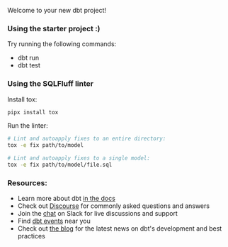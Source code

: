 Welcome to your new dbt project!

### Using the starter project :)

Try running the following commands:
- dbt run
- dbt test

### Using the SQLFluff linter

Install tox:
```bash
pipx install tox
```

Run the linter:
```bash
# Lint and autoapply fixes to an entire directory:
tox -e fix path/to/model

# Lint and autoapply fixes to a single model:
tox -e fix path/to/model/file.sql
```

### Resources:
- Learn more about dbt [in the docs](https://docs.getdbt.com/docs/introduction)
- Check out [Discourse](https://discourse.getdbt.com/) for commonly asked questions and answers
- Join the [chat](https://community.getdbt.com/) on Slack for live discussions and support
- Find [dbt events](https://events.getdbt.com) near you
- Check out [the blog](https://blog.getdbt.com/) for the latest news on dbt's development and best practices
